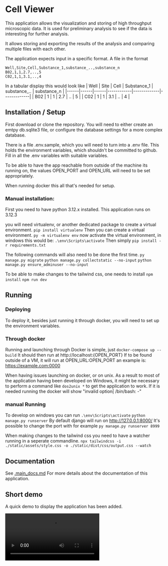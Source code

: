 
# Cell Viewer

This application allows the visualization and storing of high throughput microscopic data.
It is used for preliminary analysis to see if the data is interesting for further analysis.

It allows storing and exporting the results of the analysis and comparing multiple files with each other.

The application expects input in a specific format. A file in the format
```
Well,Site,Cell,Substance_1,substance_..,substance_n
B02,1,1,2.7,..,5
C02,1,1,3.1,..,4
```
In a tabular display this would look like
| Well | Site | Cell | Substance_1 | substance_.. | substance_n |
|------|------|------|------------|-------------|-------------|
| B02  | 1    | 1    | 2.7        | ..          | 5           |
| C02  | 1    | 1    | 3.1        | ..          | 4           |


## Installation / Setup

First download or clone the repository.
You will need to either create an emtpy db.sqlite3 file, or configure the database
settings for a more complex database.

There is a file .env.sample, which you will need to turn into
a .env file. This holds the environment variables, which shouldn't be committed to github.
Fill in all the .env variables with suitable variables.

To be able to have the app reachable from outside of the machine its running on,
the values OPEN_PORT and OPEN_URL will need to be set appropriately.

When running docker this all that's needed for setup.

### Manual installation:

First you need to have python 3.12.x installed.
This application runs on 3.12.3

you will need virtualenv, or another dedicated package to create a virtual environment.
`pip install virtualenv`
Then you can create a virtual environment.
`py -m virtualenv env`
now activate the virtual environment, in windows this would be:
`.\env\Scripts\activate`
Then simply
`pip install -r requirements.txt`

The following commands will also need to be done the first time.
`py manage.py migrate`
`python manage.py collectstatic --no-input`
`python manage.py ensure_adminuser --no-input`

To be able to make changes to the tailwind css, one needs to install
`npm install`
`npm run dev`

## Running

### Deploying
To deploy it, besides just running it through docker, you will need to set up
the environment variables. 


### Through docker
Running and launching through Docker is simple, just
`docker-compose up --build`
It should then run at http://localhost:{OPEN_PORT}
If to be found outside of a VM, it will run at OPEN_URL:OPEN_PORT an example is: https://example.com:0000

When having issues launching on docker, or on unix.
As a result to most of the application having been developed on Windows, it might be necessary to
perform a command like `dos2unix *` to get the application to work.
If it is needed running the docker will show 
"invalid option| /bin/bash: -"

### manual Running
To develop on windows you can run 
`.\env\Scripts\activate`
`python manage.py runserver`
By default django will run on http://127.0.0.1:8000/
It's possible to change the port with for example
`py manage.py runserver 8999`

When making changes to the tailwind css you need to have a watcher running in a seperate commandline.
`npx tailwindcss -i ./static/assets/style.css -o ./static/dist/css/output.css --watch`

## Documentation

See [.main_docs.md](docs%2F.main_docs.md) For more details about the documentation of this application.

## Short demo

A quick demo to display the application has been added.

![](docs%2FCell-Viewer%20usage%20demo%20video.mp4)
